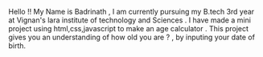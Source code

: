 Hello !! My Name is Badrinath , I am currently pursuing my B.tech 3rd year at Vignan's lara institute of technology and Sciences . I have made a mini project using html,css,javascript to make an age calculator . 
This project gives you an understanding of how old you are ? , by inputing your date of birth.
